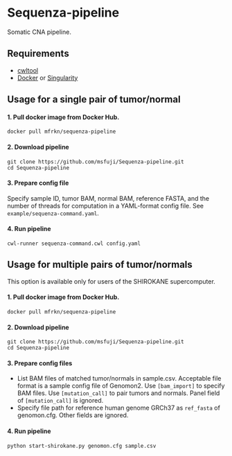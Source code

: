 # Sequenza-pipeline
Somatic CNA pipeline.

## Requirements
- [cwltool](https://github.com/common-workflow-language/cwltool)
- [Docker](https://www.docker.com/) or [Singularity](https://sylabs.io/)

## Usage for a single pair of tumor/normal
#### 1. Pull docker image from Docker Hub.
```
docker pull mfrkn/sequenza-pipeline
```
#### 2. Download pipeline
```
git clone https://github.com/msfuji/Sequenza-pipeline.git
cd Sequenza-pipeline
```
#### 3. Prepare config file
Specify sample ID, tumor BAM, normal BAM, reference FASTA, and the number of threads for computation in a YAML-format config file. See `example/sequenza-command.yaml`.
#### 4. Run pipeline
```
cwl-runner sequenza-command.cwl config.yaml
```

## Usage for multiple pairs of tumor/normals
This option is available only for users of the SHIROKANE supercomputer.

#### 1. Pull docker image from Docker Hub.
```
docker pull mfrkn/sequenza-pipeline
```
#### 2. Download pipeline
```
git clone https://github.com/msfuji/Sequenza-pipeline.git
cd Sequenza-pipeline
```
#### 3. Prepare config files
- List BAM files of matched tumor/normals in sample.csv. Acceptable file format is a sample config file of Genomon2. Use `[bam_import]` to specify BAM files. Use `[mutation_call]` to pair tumors and normals. Panel field of `[mutation_call]` is ignored.
- Specify file path for reference human genome GRCh37 as `ref_fasta` of genomon.cfg. Other fields are ignored.
#### 4. Run pipeline
```
python start-shirokane.py genomon.cfg sample.csv
```
